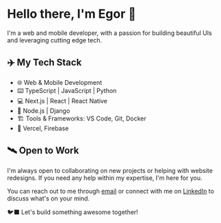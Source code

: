 # Hello there, I'm Egor 👋

I'm a web and mobile developer, with a passion for building beautiful UIs and leveraging cutting edge tech.

## ✈️ My Tech Stack

- 🌐 Web & Mobile Development
- ⌨️ TypeScript | JavaScript | Python
- 💻 Next.js | React | React Native
- 🔧 Node.js | Django
- 🏗️ Tools & Frameworks: VS Code, Git, Docker
- 🔻 Vercel, Firebase

## 🛰️ Open to Work

I'm always open to collaborating on new projects or helping with website redesigns. If you need any help within my expertise, I'm here for you.

You can reach out to me through [email](mailto:egor.bezriadin.01@gmail.com) or connect with me on [LinkedIn](https://www.linkedin.com/in/egor-bezriadin/) to discuss what's on your mind.

🐦‍⬛ Let's build something awesome together!
